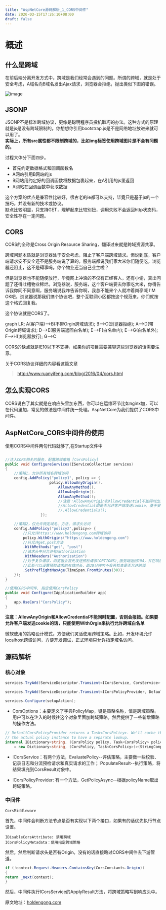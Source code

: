 ```yaml
---
title: "AspNetCore源码解析_1_CORS中间件"
date: 2020-03-15T17:26:10+08:00
draft: false
---
```

# 概述
## 什么是跨域
在前后端分离开发方式中，跨域是我们经常会遇到的问题。所谓的跨域，就是处于安全考虑，A域名向B域名发出Ajax请求，浏览器会拒绝，抛出类似下图的错误。

![image](https://fs.31huiyi.com/2c239b54-ad37-4680-bd95-7f76b656be0d.png)

## JSONP
JSONP不是标准跨域协议，更像是聪明程序员投机取巧的办法。这种方式的原理就是js是没有跨域限制的，你想想你引用bootstrap.js是不是网络地址放进来就可以用了。  
**实际上，所有src属性都不限制跨域的，比如img标签使用跨域图片是不会有问题的。**

过程大体分下面四步。
- 首先约定数据格式和回调函数名
- A网站引用B网站的js
- B网站用约定好的回调函数将数据包裹起来，在A引用的js里返回
- A网站在回调函数中获取数据

这个方案的优点是兼容性比较好，很古老的ie都可以支持，毕竟只是基于js的一个技巧，并没有新的技术或协议。  
缺点比较明显，只支持GET，理解起来比较别扭，调用失败不会返回http状态码，安全性存在一定问题。

## CORS
CORS的全称是Cross Origin Resource Sharing，翻译过来就是跨域资源共享。    

跨域问题本质就是浏览器处于安全考虑，阻止了客户端跨域请求。但说到底，客户端请求安不安全还不是服务端说了算的，服务端都说我们家大米你们随便吃，浏览器还阻止，这不是碍事吗，你个物业还当自己业主啦？  

但是浏览器也不能随便放行，毕竟网上冲浪的不仅有正经客人，还有小偷，真出问题了还得吐槽物业稀烂。浏览器说，服务端，这个客户端要去你家吃大米，你得告诉我你同不同意啊，服务端说我咋告诉你啊，我总不能来个人就冲着岗亭喊 I'M OK吧。浏览器说那我们搞个协议吧，整个互联网小区都按这个规范来，你们就按这个格式回复我。

这个协议就是CORS了。

<div class="mermaid">
graph LR;
    A(客户端)-->B(不带Orgin跨域请求);
    B-->C(浏览器拒绝);
    A-->D(带Origin跨域请求);
    D-->E(服务端返回白名单);
    E-->F(白名单内);
    E-->G(白名单外);
    F-->H(浏览器放行);
    G-->C
</div>
<script src="https://unpkg.com/mermaid/dist/mermaid.min.js"></script>

CORS的缺点就是IE10以下不支持，如果你的项目需要兼容这些浏览器的话需要注意。

关于CORS协议详细的内容看这篇文章
> http://www.ruanyifeng.com/blog/2016/04/cors.html

## 怎么实现CORS
CORS说白了其实就是在响应头里加东西，你可以在运维环节比如nginx加，可以在代码里加，常见的做法是中间件统一处理。AspNetCore为我们提供了CORS中间件。

## AspNetCore_CORS中间件的使用
使用CORS中间件两句代码就够了,在Startup文件中
```csharp

//注入CORS相关的服务，配置跨域策略 [CorsPolicy]
public void ConfigureServices(IServiceCollection services)
{
    //策略1，允许所有域名跨域访问
    config.AddPolicy("policy1", policy => {
                    policy.AllowAnyOrigin().
                        AllowAnyMethod().
                        AllowAnyOrigin().
                        AllowAnyMethod();
                        //注意：AllowAnyOrigin和AllowCredential不能同时出现，否则会报错
                        //AllowCredential即是否允许客户端发送cookie，基于安全原因，CORS协议规定不允许AllowOrigin为通配符的情况下设置允许发送cookie
                        //.AllowCredentials();
                });

    //策略2，仅允许特定域名、方法、请求头访问
    config.AddPolicy("policy2",policy=> {
        //只允许https://www.holdengong.com跨域访问
        policy.WithOrigins("https://www.holdengong.com")
        //只允许get,post方法
        .WithMethods("get", "post")
        //请求头中只允许有Authorization
        .WithHeaders("Authorization")
        //对于复杂请求，浏览器会首先发送预检请求(OPTIONS),服务端返回204，并在响应头中返回跨域设置
        //此处可以设置预检请求的有效时长，即30分钟内不会再检查是否允许跨域
        .SetPreflightMaxAge(TimeSpan.FromMinutes(30));
    });
}

//使用CORS中间件, 指定使用CorsPolicy
public void Configure(IApplicationBuilder app)
{
    app.UseCors("CorsPolicy");
}
```

**注意：AllowAnyOrigin和AllowCredential不能同时配置，否则会报错。如果要允许客户端发送cookie的话，只能使用WithOrgin来执行允许跨域白名单**

微软使用的策略设计模式，方便我们灵活使用跨域策略。比如，开发环境允许localhost跨域访问，方便开发调试，正式环境只允许指定域名访问。

## 源码解析
### 核心对象
```csharp
services.TryAdd(ServiceDescriptor.Transient<ICorsService, CorsService>());

services.TryAdd(ServiceDescriptor.Transient<ICorsPolicyProvider, DefaultCorsPolicyProvider>());

services.Configure(setupAction);
```

- CorsOptions：主要定义了字典PolicyMap，键是策略名称，值是跨域策略。用户可以在注入的时候往这个对象里面加跨域策略。然后提供了一些新增策略的操作方法。

```csharp
// DefaultCorsPolicyProvider returns a Task<CorsPolicy>. We'll cache the value to be returned alongside
// the actual policy instance to have a separate lookup.
internal IDictionary<string, (CorsPolicy policy, Task<CorsPolicy> policyTask)> PolicyMap { get; }
    = new Dictionary<string, (CorsPolicy, Task<CorsPolicy>)>(StringComparer.Ordinal);
```

- ICorsService：有两个方法，EvaluatePolicy--评估策略，主要做一些校验、记录日志和分流预检请求和真实请求的工作； PopulateResult--执行策略，将结果填充到CorsResult对象中。

- ICorsPolicyProvider: 有一个方法，GetPolicyAsync--根据policyName取出跨域策略。

### 中间件
```
CorsMiddleware
```

首先，中间件会判断方法节点是否有实现以下两个接口，如果有的话优先执行节点设置。
```
IDisableCorsAttribute: 禁用跨域
ICorsPolicyMetadata：使用指定跨域策略
```

然后，然后判断请求头是否有Origin，没有的话直接略过CORS中间件去下游管道。
```csharp
if (!context.Request.Headers.ContainsKey(CorsConstants.Origin))
{
return _next(context);
}
```

然后，中间件执行ICorsService的ApplyResult方法，将跨域策略写到响应头中。

原文地址：[holdengong.com](https://holdengong.com)